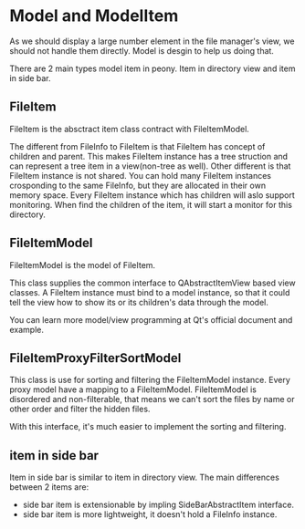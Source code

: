 # Model and ModelItem

As we should display a large number element in the file manager's view, we should not handle them directly. Model is desgin to help us doing that.

There are 2 main types model item in peony. Item in directory view and item in side bar.

## FileItem
FileItem is the absctract item class contract with FileItemModel.

The different from FileInfo to FileItem is that FileItem has concept of children and parent. This makes FileItem instance has a tree struction and can represent a tree item in a view(non-tree as well). Other different is that FileItem instance is not shared. You can hold many FileItem instances crosponding to the same FileInfo, but they are allocated in their own memory space. Every FileItem instance which has children will aslo support monitoring. When find the children of the item, it will start a monitor for this directory. 

## FileItemModel
FileItemModel is the model of FileItem.

This class supplies the common interface to QAbstractItemView based view classes. A FileItem instance must bind to a model instance, so that it could tell the view how to show its or its children's data through the model. 

You can learn more model/view programming at Qt's official document and example.

## FileItemProxyFilterSortModel
This class is use for sorting and filtering the FileItemModel instance. Every proxy model have a mapping to a FileItemModel.
FileItemModel is disordered and non-filterable, that means we can't sort the files by name or other order and filter the hidden files.

With this interface, it's much easier to implement the sorting and filtering.

## item in side bar
Item in side bar is similar to item in directory view. The main differences between 2 items are:
- side bar item is extensionable by impling SideBarAbstractItem interface.
- side bar item is more lightweight, it doesn't hold a FileInfo instance.